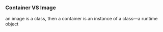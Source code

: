 ### Container VS Image
an image is a class, then a container is an instance of a class—a runtime object
